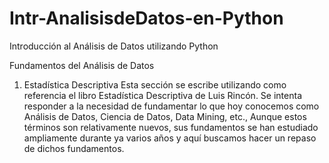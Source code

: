 # Intr-AnalisisdeDatos-en-Python
Introducción al Análisis de Datos utilizando Python

Fundamentos del Análisis de Datos
1. Estadística Descriptiva
Esta sección se escribe utilizando como referencia el libro Estadística Descriptiva de Luis Rincón.
Se intenta responder a la necesidad de fundamentar lo que hoy conocemos como Análisis de Datos, Ciencia de Datos, Data Mining, etc., Aunque estos términos son relativamente nuevos, sus fundamentos se han estudiado ampliamente durante ya varios años y aquí buscamos hacer un repaso de dichos fundamentos.
 

